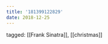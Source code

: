 ```yaml
---
title: '181399122829'
date: 2018-12-25
---
```

tagged: [[Frank Sinatra]], [[christmas]]
<iframe frameborder="0" height="1" id="ga_target" scrolling="no" style="background-color:transparent; overflow:hidden; position:absolute; top:0; left:0; z-index:9999;" width="1"></iframe>